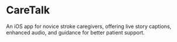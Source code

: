 # CareTalk
 An iOS app for novice stroke caregivers, offering live story captions, enhanced audio, and guidance for better patient support.
